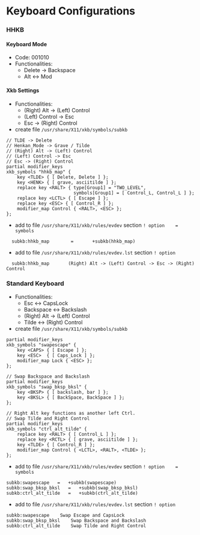 # Keyboard Configurations

### HHKB

#### Keyboard Mode
- Code: 001010
- Functionalities:
  - Delete -> Backspace
  - Alt <-> Mod

#### Xkb Settings
- Functionalities:
  - (Right) Alt -> (Left) Control
  - (Left) Control -> Esc
  - Esc -> (Right) Control
- create file `/usr/share/X11/xkb/symbols/subkb`
```
// TLDE -> Delete
// Henkan_Mode -> Grave / Tilde
// (Right) Alt -> (Left) Control
// (Left) Control -> Esc
// Esc -> (Right) Control
partial modifier_keys
xkb_symbols "hhkb_map" {
    key <TLDE> { [ Delete, Delete ] };
    key <HENK> { [ grave, asciitilde ] };
    replace key <RALT> { type[Group1] = "TWO_LEVEL",
                         symbols[Group1] = [ Control_L, Control_L ] };
    replace key <LCTL> { [ Escape ] };
    replace key <ESC> { [ Control_R ] };
    modifier_map Control { <RALT>, <ESC> };
};
```
- add to file `/usr/share/X11/xkb/rules/evdev` section `! option    =   symbols`
```
  subkb:hhkb_map        =       +subkb(hhkb_map)
```
- add to file `/usr/share/X11/xkb/rules/evdev.lst` section `! option`
```
  subkb:hhkb_map       (Right) Alt -> (Left) Control -> Esc -> (Right) Control
```

### Standard Keyboard
- Functionalities:
  - Esc <-> CapsLock
  - Backspace <-> Backslash
  - (Right) Alt -> (Left) Control
  - Tilde <-> (Right) Control
- create file `/usr/share/X11/xkb/symbols/subkb`
```
partial modifier_keys
xkb_symbols "swapescape" {
    key <CAPS> { [ Escape ] };
    key <ESC>  { [ Caps_Lock ] };
    modifier_map Lock { <ESC> };
};
 
// Swap Backspace and Backslash
partial modifier_keys
xkb_symbols "swap_bksp_bksl" {
    key <BKSP> { [ backslash, bar ] };
    key <BKSL> { [ BackSpace, BackSpace ] };
};

// Right Alt key functions as another left Ctrl.
// Swap Tilde and Right Control
partial modifier_keys
xkb_symbols "ctrl_alt_tilde" {
    replace key <RALT> { [ Control_L ] };
    replace key <RCTL> { [ grave, asciitilde ] };
    key <TLDE> { [ Control_R ] };
    modifier_map Control { <LCTL>, <RALT>, <TLDE> };
};
```
- add to file `/usr/share/X11/xkb/rules/evdev` section `! option    =   symbols`
```
subkb:swapescape   =   +subkb(swapescape)
subkb:swap_bksp_bksl   =   +subkb(swap_bksp_bksl)
subkb:ctrl_alt_tilde   =   +subkb(ctrl_alt_tilde)

```
- add to file `/usr/share/X11/xkb/rules/evdev.lst` section `! option`
```
subkb:swapescape    Swap Escape and CapsLock
subkb:swap_bksp_bksl    Swap Backspace and Backslash
subkb:ctrl_alt_tilde    Swap Tilde and Right Control
```
